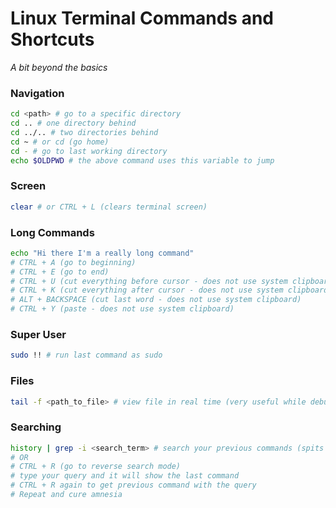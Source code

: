 # Linux Terminal Commands and Shortcuts
_A bit beyond the basics_

### Navigation
```sh
cd <path> # go to a specific directory
cd .. # one directory behind
cd ../.. # two directories behind
cd ~ # or cd (go home)
cd - # go to last working directory 
echo $OLDPWD # the above command uses this variable to jump
```

### Screen
```sh
clear # or CTRL + L (clears terminal screen)
```

### Long Commands
```sh
echo "Hi there I'm a really long command" 
# CTRL + A (go to beginning) 
# CTRL + E (go to end)
# CTRL + U (cut everything before cursor - does not use system clipboard)
# CTRL + K (cut everything after cursor - does not use system clipboard)
# ALT + BACKSPACE (cut last word - does not use system clipboard)
# CTRL + Y (paste - does not use system clipboard)
```

### Super User
```sh
sudo !! # run last command as sudo
```

### Files
```sh
tail -f <path_to_file> # view file in real time (very useful while debugging)
```

### Searching
```sh
history | grep -i <search_term> # search your previous commands (spits out everything)
# OR
# CTRL + R (go to reverse search mode)
# type your query and it will show the last command
# CTRL + R again to get previous command with the query
# Repeat and cure amnesia
```
